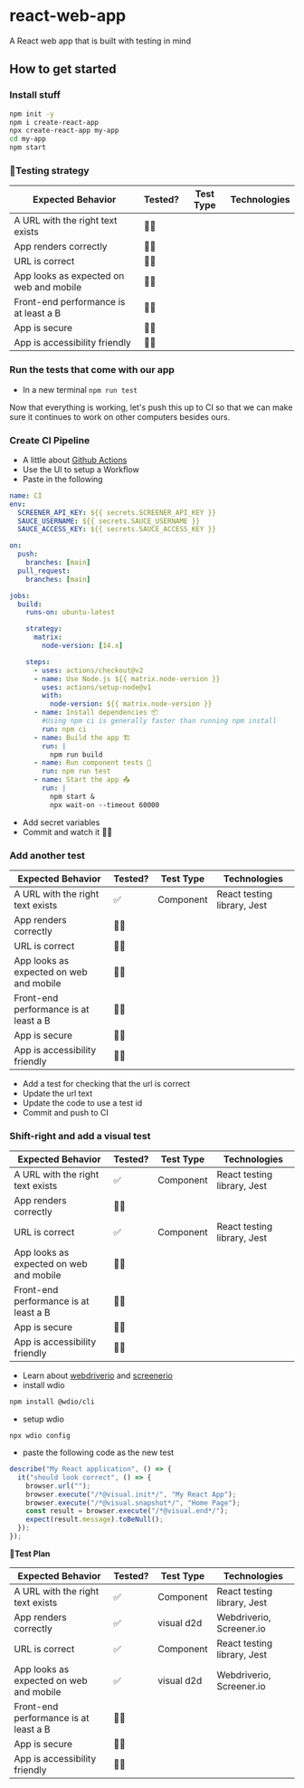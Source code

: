 # react-web-app

A React web app that is built with testing in mind

## How to get started

### Install stuff

```bash
npm init -y
npm i create-react-app
npx create-react-app my-app
cd my-app
npm start
```

### 🧪️Testing strategy

| Expected Behavior                       | Tested? | Test Type | Technologies |
| --------------------------------------- | ------- | --------- | ------------ |
| A URL with the right text exists        | 🙅‍♂️      |           |              |
| App renders correctly                   | 🙅‍♂️      |           |              |
| URL is correct                          | 🙅‍♂️      |           |              |
| App looks as expected on web and mobile | 🙅‍♂️      |           |              |
| Front-end performance is at least a B   | 🙅‍♂️      |           |              |
| App is secure                           | 🙅‍♂️      |           |              |
| App is accessibility friendly           | 🙅‍♂️      |           |              |

### Run the tests that come with our app

- In a new terminal `npm run test`

Now that everything is working, let's push this up to CI so that we can make sure it continues to work on other computers besides ours.

### Create CI Pipeline

- A little about [Github Actions](https://github.com/features/actions)
- Use the UI to setup a Workflow
- Paste in the following

```yaml
name: CI
env:
  SCREENER_API_KEY: ${{ secrets.SCREENER_API_KEY }}
  SAUCE_USERNAME: ${{ secrets.SAUCE_USERNAME }}
  SAUCE_ACCESS_KEY: ${{ secrets.SAUCE_ACCESS_KEY }}

on:
  push:
    branches: [main]
  pull_request:
    branches: [main]

jobs:
  build:
    runs-on: ubuntu-latest

    strategy:
      matrix:
        node-version: [14.x]

    steps:
      - uses: actions/checkout@v2
      - name: Use Node.js ${{ matrix.node-version }}
        uses: actions/setup-node@v1
        with:
          node-version: ${{ matrix.node-version }}
      - name: Install dependencies 📦
        #Using npm ci is generally faster than running npm install
        run: npm ci
      - name: Build the app 🏗
        run: |
          npm run build
      - name: Run component tests 🔸
        run: npm run test
      - name: Start the app 📤
        run: |
          npm start &
          npx wait-on --timeout 60000
```

- Add secret variables
- Commit and watch it 🏃‍♀️

### Add another test

| Expected Behavior                       | Tested? | Test Type | Technologies                |
| --------------------------------------- | ------- | --------- | --------------------------- |
| A URL with the right text exists        | ✅      | Component | React testing library, Jest |
| App renders correctly                   | 🙅‍♂️      |           |                             |
| URL is correct                          | 🙅‍♂️      |           |                             |
| App looks as expected on web and mobile | 🙅‍♂️      |           |                             |
| Front-end performance is at least a B   | 🙅‍♂️      |           |                             |
| App is secure                           | 🙅‍♂️      |           |                             |
| App is accessibility friendly           | 🙅‍♂️      |           |                             |

- Add a test for checking that the url is correct
- Update the url text
- Update the code to use a test id
- Commit and push to CI

### Shift-right and add a visual test

| Expected Behavior                       | Tested? | Test Type | Technologies                |
| --------------------------------------- | ------- | --------- | --------------------------- |
| A URL with the right text exists        | ✅      | Component | React testing library, Jest |
| App renders correctly                   | 🙅‍♂️      |           |                             |
| URL is correct                          | ✅      | Component | React testing library, Jest |
| App looks as expected on web and mobile | 🙅‍♂️      |           |                             |
| Front-end performance is at least a B   | 🙅‍♂️      |           |                             |
| App is secure                           | 🙅‍♂️      |           |                             |
| App is accessibility friendly           | 🙅‍♂️      |           |                             |

- Learn about [webdriverio](https://webdriver.io/docs/gettingstarted) and [screenerio](https://screener.io/)
- install wdio

```bash
npm install @wdio/cli
```

- setup wdio

`npx wdio config`

- paste the following code as the new test

```js
describe("My React application", () => {
  it("should look correct", () => {
    browser.url("");
    browser.execute("/*@visual.init*/", "My React App");
    browser.execute("/*@visual.snapshot*/", "Home Page");
    const result = browser.execute("/*@visual.end*/");
    expect(result.message).toBeNull();
  });
});
```

**🧪️Test Plan**

| Expected Behavior                       | Tested? | Test Type  | Technologies                |
| --------------------------------------- | ------- | ---------- | --------------------------- |
| A URL with the right text exists        | ✅      | Component  | React testing library, Jest |
| App renders correctly                   | ✅      | visual d2d | Webdriverio, Screener.io    |
| URL is correct                          | ✅      | Component  | React testing library, Jest |
| App looks as expected on web and mobile | ✅      | visual d2d | Webdriverio, Screener.io    |
| Front-end performance is at least a B   | 🙅‍♂️      |            |                             |
| App is secure                           | 🙅‍♂️      |            |                             |
| App is accessibility friendly           | 🙅‍♂️      |            |                             |
